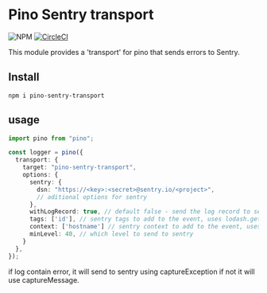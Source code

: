 # Pino Sentry transport

![NPM](https://img.shields.io/npm/l/pino-sentry-transport)
[![CircleCI](https://dl.circleci.com/status-badge/img/gh/gooftroop/pino-sentry-transport/tree/main.svg?style=svg)](https://dl.circleci.com/status-badge/redirect/gh/gooftroop/pino-sentry-transport/tree/main)

This module provides a 'transport' for pino that sends errors to Sentry.

## Install

```shell
npm i pino-sentry-transport
```

## usage

```typescript
import pino from "pino";

const logger = pino({
  transport: {
    target: "pino-sentry-transport",
    options: {
      sentry: {
        dsn: "https://<key>:<secret>@sentry.io/<project>",
        // aditional options for sentry
      },
      withLogRecord: true, // default false - send the log record to sentry as a context.(if its more then 8Kb Sentry will throw an error)
      tags: ['id'], // sentry tags to add to the event, uses lodash.get to get the value from the log record
      context: ['hostname'] // sentry context to add to the event, uses lodash.get to get the value from the log record,
      minLevel: 40, // which level to send to sentry
    }
  },
});
```

if log contain error, it will send to sentry using captureException if not it will use captureMessage.
